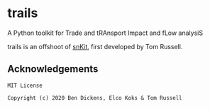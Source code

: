 # trails

A Python toolkit for Trade and tRAnsport Impact and fLow analysiS

trails is an offshoot of [snKit](https://github.com/tomalrussell/snkit), first developed by Tom Russell.

## Acknowledgements

```
MIT License

Copyright (c) 2020 Ben Dickens, Elco Koks & Tom Russell
```
